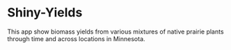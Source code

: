 # Shiny-Yields
This app show biomass yields from various mixtures of native prairie plants through time and across locations in Minnesota. 
